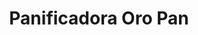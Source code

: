 ---
title: "Panificadora Oro Pan"
url: /ciudad-guayana-puerto-ordaz/panificadora-oro-pan/
shop: Bäckerei
---